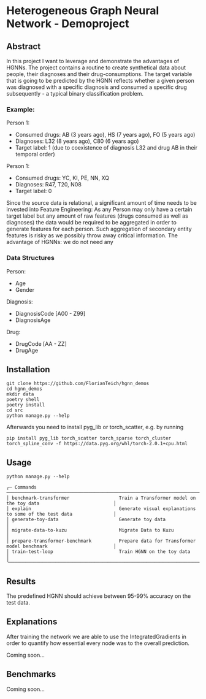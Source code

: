 # Heterogeneous Graph Neural Network - Demoproject

## Abstract

In this project I want to leverage and demonstrate the advantages of HGNNs.
The project contains a routine to create synthetical data about people, their diagnoses and their drug-consumptions.
The target variable that is going to be predicted by the HGNN reflects whether a given person was diagnosed with a specific diagnosis and consumed a specific drug subsequently - a typical binary classification problem.

### Example:

Person 1:
* Consumed drugs: AB (3 years ago), HS (7 years ago), FO (5 years ago)
* Diagnoses: L32 (8 years ago), C80 (6 years ago)
* Target label: 1 (due to coexistence of diagnosis L32 and drug AB in their temporal order)

Person 1:
* Consumed drugs: YC, KI, PE, NN, XQ
* Diagnoses: R47, T20, N08
* Target label: 0

Since the source data is relational, a significant amount of time needs to be invested into Feature Engineering: As any Person may only have a certain target label but any amount of raw features (drugs consumed as well as diagnoses) the data would be required to be aggregated in order to generate features for each person.
Such aggregation of secondary entity features is risky as we possibly throw away critical information.
The advantage of HGNNs: we do not need any

### Data Structures

Person:
* Age
* Gender

Diagnosis:
* DiagnosisCode [A00 - Z99]
* DiagnosisAge

Drug:
* DrugCode [AA - ZZ]
* DrugAge

## Installation

```
git clone https://github.com/FlorianTeich/hgnn_demos
cd hgnn_demos
mkdir data
poetry shell
poetry install
cd src
python manage.py --help
```

Afterwards you need to install pyg_lib or torch_scatter, e.g. by running
```
pip install pyg_lib torch_scatter torch_sparse torch_cluster torch_spline_conv -f https://data.pyg.org/whl/torch-2.0.1+cpu.html
```

## Usage
```
python manage.py --help

╭─ Commands ─────────────────────────────────────────────────────────────────────────────────────────────────╮
│ benchmark-transformer                  Train a Transformer model on the toy data                           │
│ explain                                Generate visual explanations to some of the test data               │
│ generate-toy-data                      Generate toy data                                                   │
│ migrate-data-to-kuzu                   Migrate Data to Kuzu                                                │
│ prepare-transformer-benchmark          Prepare data for Transformer model benchmark                        │
│ train-test-loop                        Train HGNN on the toy data                                          │
╰────────────────────────────────────────────────────────────────────────────────────────────────────────────╯
```

## Results

The predefined HGNN should achieve between 95-99% accuracy on the test data.

## Explanations

After training the network we are able to use the IntegratedGradients in order to quantify how essential every node was to the overall prediction.

Coming soon...

## Benchmarks

Coming soon...
